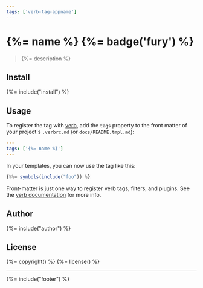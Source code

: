 ```yaml
---
tags: ['verb-tag-appname']
---
```

# {%= name %} {%= badge('fury') %}

> {%= description %}

## Install
{%= include("install") %}

## Usage

To register the tag with [verb][verb], add the `tags` property to the front matter of your project's `.verbrc.md` (or `docs/README.tmpl.md`):

```yaml
---
tags: ['{%= name %}']
---
```

In your templates, you can now use the tag like this:

```js
{%%= symbols(include("foo")) %}
```

Front-matter is just one way to register verb tags, filters, and plugins. See the [verb documentation][docs] for more info.

## Author
{%= include("author") %}

## License
{%= copyright() %}
{%= license() %}

***

{%= include("footer") %}


[verb]: https://github.com/assemble/verb
[docs]: https://github.com/assemble/verb/DOCS.md